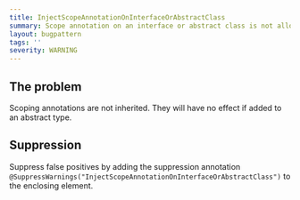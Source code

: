 ```yaml
---
title: InjectScopeAnnotationOnInterfaceOrAbstractClass
summary: Scope annotation on an interface or abstract class is not allowed
layout: bugpattern
tags: ''
severity: WARNING
---
```


<!--
*** AUTO-GENERATED, DO NOT MODIFY ***
To make changes, edit the @BugPattern annotation or the explanation in docs/bugpattern.
-->


## The problem
Scoping annotations are not inherited. They will have no effect if added to an
abstract type.

## Suppression
Suppress false positives by adding the suppression annotation `@SuppressWarnings("InjectScopeAnnotationOnInterfaceOrAbstractClass")` to the enclosing element.
